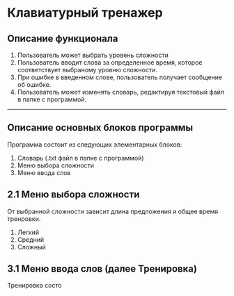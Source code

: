# Клавиатурный тренажер
## Описание функционала
1) Пользователь может выбрать уровень сложности
2) Пользователь вводит слова за определенное время, которое соответствует выбраному уровню сложности.
3) При ошибке в введенном слове, пользователь получает сообщение об ошибке.
4) Пользователь может изменять словарь, редактируя текстовый файл в папке с программой.

<hr>

## Описание основных блоков программы
Программа состоит из следующих элементарных блоков:
1) Словарь (.txt файл в папке с программой)
2) Меню выбора сложности
3) Меню ввода слов

## 2.1 Меню выбора сложности
От выбранной сложности зависит длина предложения и общее время тренровки.

1) Легкий
2) Средний
3) Сложный

## 3.1 Меню ввода слов (далее Тренировка)
Тренировка состо